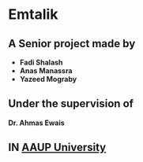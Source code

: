 # Emtalik
## A Senior project made by
- **Fadi Shalash**
- **Anas Manassra**
- **Yazeed Mograby**
## Under the supervision of
**Dr. Ahmas Ewais**
## IN [AAUP University](https://www.aaup.edu)
